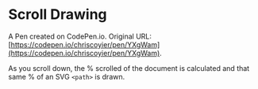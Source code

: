 # Scroll Drawing

A Pen created on CodePen.io. Original URL: [https://codepen.io/chriscoyier/pen/YXgWam](https://codepen.io/chriscoyier/pen/YXgWam).

As you scroll down, the % scrolled of the document is calculated and that same % of an SVG `<path>` is drawn.

